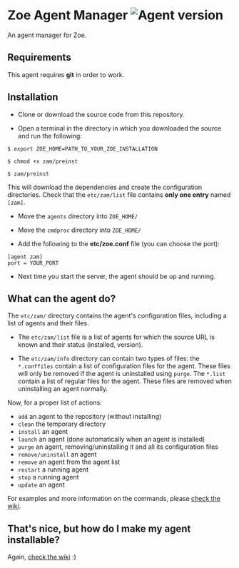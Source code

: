 # Zoe Agent Manager ![Agent version](https://img.shields.io/badge/Zoe_Agent-0.8.3-blue.svg "Zoe Agent Manager")

An agent manager for Zoe.

## Requirements

This agent requires **git** in order to work.

## Installation

- Clone or download the source code from this repository.

- Open a terminal in the directory in which you downloaded the source and run the following:

```shell
$ export ZOE_HOME=PATH_TO_YOUR_ZOE_INSTALLATION

$ chmod +x zam/preinst

$ zam/preinst
```

This will download the dependencies and create the configuration directories. Check that the `etc/zam/list` file contains **only one entry** named `[zam]`.

- Move the `agents` directory into `ZOE_HOME/`

- Move the `cmdproc` directory into `ZOE_HOME/`

- Add the following to the **etc/zoe.conf** file (you can choose the port):

```
[agent zam]
port = YOUR_PORT
```

- Next time you start the server, the agent should be up and running.

## What can the agent do?

The `etc/zam/` directory contains the agent's configuration files, including a list of agents and their files.

- The `etc/zam/list` file is a list of agents for which the source URL is known and their status (installed, version).

- The `etc/zam/info` directory can contain two types of files: the `*.conffiles` contain a list of configuration files for the agent. These files will only be removed if the agent is uninstalled using `purge`. The `*.list` contain a list of regular files for the agent. These files are removed when uninstalling an agent normally.

Now, for a proper list of actions:

- `add` an agent to the repository (without installing)
- `clean` the temporary directory
- `install` an agent
- `launch` an agent (done automatically when an agent is installed)
- `purge` an agent, removing/uninstalling it and all its configuration files
- `remove/uninstall` an agent
- `remove` an agent from the agent list
- `restart` a running agent
- `stop` a running agent
- `update` an agent

For examples and more information on the commands, please [check the wiki](https://github.com/rmed/zoe_agent_manager/wiki).

## That's nice, but how do I make my agent installable?

Again, [check the wiki](https://github.com/rmed/zoe_agent_manager/wiki/Making-an-installable-agent) :)
